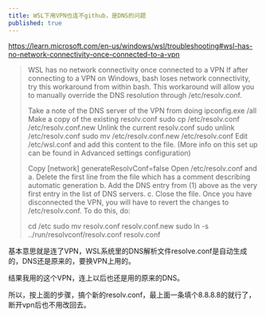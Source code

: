 ```yaml
---
title: WSL下用VPN也连不github，是DNS的问题
published: true
---
```


https://learn.microsoft.com/en-us/windows/wsl/troubleshooting#wsl-has-no-network-connectivity-once-connected-to-a-vpn


> WSL has no network connectivity once connected to a VPN
> If after connecting to a VPN on Windows, bash loses network connectivity, try this workaround from within bash. This workaround will allow you to manually override the DNS resolution through /etc/resolv.conf.
> 
> Take a note of the DNS server of the VPN from doing ipconfig.exe /all
> Make a copy of the existing resolv.conf sudo cp /etc/resolv.conf /etc/resolv.conf.new
> Unlink the current resolv.conf sudo unlink /etc/resolv.conf
> sudo mv /etc/resolv.conf.new /etc/resolv.conf
> Edit /etc/wsl.conf and add this content to the file. (More info on this set up can be found in Advanced settings configuration)
> 
> Copy
> [network]
> generateResolvConf=false
> Open /etc/resolv.conf and
> a. Delete the first line from the file which has a comment describing automatic generation
> b. Add the DNS entry from (1) above as the very first entry in the list of DNS servers.
> c. Close the file.
> Once you have disconnected the VPN, you will have to revert the changes to /etc/resolv.conf. To do this, do:
> 
> cd /etc
> sudo mv resolv.conf resolv.conf.new
> sudo ln -s ../run/resolvconf/resolv.conf resolv.conf



基本意思就是连了VPN，WSL系统里的DNS解析文件resolve.conf是自动生成的，DNS还是原来的，要换VPN上用的。


结果我用的这个VPN，连上以后也还是用的原来的DNS。

所以，按上面的步骤，搞个新的resolv.conf，最上面一条填个8.8.8.8的就行了，断开vpn后也不用改回去。

